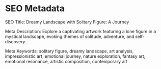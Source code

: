 # SEO Metadata

SEO Title: Dreamy Landscape with Solitary Figure: A Journey

Meta Description: Explore a captivating artwork featuring a lone figure in a mystical landscape, evoking themes of solitude, adventure, and self-discovery.

Meta Keywords: solitary figure, dreamy landscape, art analysis, impressionistic art, emotional journey, nature exploration, fantasy art, emotional resonance, artistic composition, contemporary art

